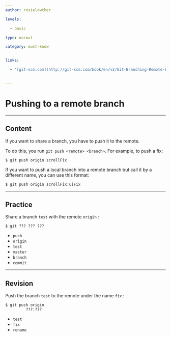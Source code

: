 ```yaml
---
author: rosielowther

levels:

  - basic

type: normal

category: must-know


links:

  - '[git-scm.com](http://git-scm.com/book/en/v2/Git-Branching-Remote-Branches){website}'


---
```


# Pushing to a remote branch

---
## Content

If you want to share a branch, you have to push it to the remote. 

To do this, you run `git push <remote> <branch>`. For example, to push a fix:
```
$ git push origin scrollFix
```
If you want to push a local branch into a remote branch but call it by a different name, you can use this format:
```
$ git push origin scrollFix:uiFix
```

---
## Practice

Share a branch `test` with the remote `origin` :
```
$ git ??? ??? ???
```

* `push`
* `origin`
* `test`
* `master`
* `branch`
* `commit`

---
## Revision

Push the branch `test` to the remote under the name `fix` :
```
$ git push origin
         ???:???
```

* `test`
* `fix`
* `rename`

